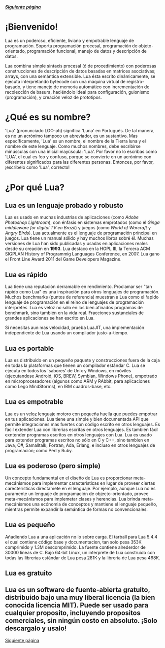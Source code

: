 ##### [Siguiente página](https://github.com/Corotyest/lua-es/tree/main/paginas/comienzo.md)

# ¡Bienvenido!

Lua es un poderoso, eficiente, liviano y empotrable lenguaje de programación. Soporta programación procesal, programación de objeto-orientado, programación funcional, manejo de datos y descripción de datos.

Lua combina simple sintaxis procesal (ó de procedimiento) con poderosas construcciones de descripción de datos basadas en matrices asociativas; arrays, con una semántica extensible. Lua ésta escrito dinámicamente, se ejecuta interpretando bytecode con una máquina virtual de registro-basado, y tiene manejo de memoria automático con incrementación de recolección de basura, haciéndolo ideal para configuración, guionismo (programación), y creación veloz de prototipos.

# ¿Qué es su nombre?

'Lua' (pronunciado LOO-ah) significa 'Luna' en Portugués. De tal manera, es no un acrónimo tampoco un abreviador, es un sustantivo. Mas específicamente, 'Lua' es un nombre, el nombre de la Tierra luna y el nombre de este lenguaje. Como muchos nombres, debe escribirse minúsculas con una inicial mayúscula: 'Lua'. Por favor no lo escribas como 'LUA', el cual es feo y confuso, porque se convierte en un acrónimo con diferentes significados para las diferentes personas. Entonces, por favor, ¡escribelo como 'Lua', correcto!

# ¿Por qué Lua?

## Lua es un lenguaje probado y robusto

Lua es usado en muchas industrias de aplicaciones (como *Adobe Photoshop Lightroom*), con énfasis en sistemas emprotados (como el *Ginga middleware for digital TV en Brazil*) y juegos (como *World of Warcraft* y *Angry Birds*). Lua actualmente es el lenguaje de programación principal en juegos. Lua tiene un manual sólido y hay muchos libros sobré él. Muchas versiones de Lua han sido publicadas y usadas en aplicaciones reales desde su creación en **1993**. Lua destaco en la HOPL III, la Tercera ACM SIGPLAN History of Programmig Languages Conference, en 2007. Lua gano el Front Line Award 2011 del Game Developers Magazine.

## Lua es rápido

Lua tiene una reputación derramable en rendimiento. Proclamar ser "tan rápido como Lua" es una inspiración para otros lenguajes de programación. Muchos benchmarks (puntos de referencia) muestran a Lua como el ŕapido lenguaje de programación en el reino de lenguajes de programación interpretes. Lua es veloz no sólo en los bien afinados programas de benchmark, sino también en la vida real. Fracciones sustanciales de grandes aplicaciones se han escrito en Lua.

Si necesitas aun mas velocidad, prueba LuaJIT, una implementación independiente de Lua usando un compilador justo-a-tiempo.

## Lua es portable

Lua es distribuido en un pequeño paquete y construcciones fuera de la caja en todas la plataformas que tienen un compilador estándar C. Lua se ejecuta en todos los 'sabores' de Unix y Windows, en móviles (ejecutandose Android, iOS, BREW, Symbian, Windows Phone), empotrado en microprocesadores (algunos como ARM y RAbbit, para aplicaciones como Lego MindStorms), en IBM cuadros-base, etc.

## Lua es empotrable

Lua es un veloz lenguaje motoro con pequeña huella que puedes empotrar en tus aplicaciones. Lua tiene una simple y bien documentada API que permite integraciones mas fuertes con código escrito en otros lenguajes. Es fácil extender Lua con librerias escritas en otros lenguajes. Es también fácil exntender programas escritos en otros lenguajes con Lua. Lua es usado para extender programas escritos no sólo en C y C++, sino tambien en Java, C#, Samalltalk, Fortran, Ada, Erlang, e incluso en otros lenguajes de programación; como Perl y Ruby.

## Lua es poderoso (pero simple)

Un concepto fundamental en el diseño de Lua es proporcionar meta-mecánismos para implementar características en lugar de proveer ciertas carecterísticas directamete en el lenguaje. Por ejemplo, aunque Lua no es puramente un lenguaje de programación de objecto-orientado, provee meta-mecánismos para implemetar clases y herencias. Lua brinda meta-mecánismos una ecónomia de conceptos y mantiene el lenguaje pequeño, mientras permite expandir la semántica de formas no convencionales.

## Lua es pequeño

Añadiendo Lua a una aplicación no lo sobre carga. El tarball para Lua 5.4.4 el cual contiene código base y documentacion, tan solo pesa 353K comprimido y 1.3M descomprimido. La fuente contiene alrederdor de 30000 lineas de C. Bajo 64-bit Linux, un interprete de Lua construido con todas las librerias estándar de Lua pesa 281K y la libreria de Lua pesa 468K.

## Lua es gratuito

Lua es un software de fuente-abierta gratuito, distribuido bajo una muy liberal licencia (la bien conocida licencia MIT). Puede ser usado para cualquier proposito, incluyendo propositos comerciales, sin ningún costo en absoluto. ¡Solo descargalo y usalo!
---
[Siguiente página](https://github.com/Corotyest/lua-es/tree/main/paginas/comienzo.md)
